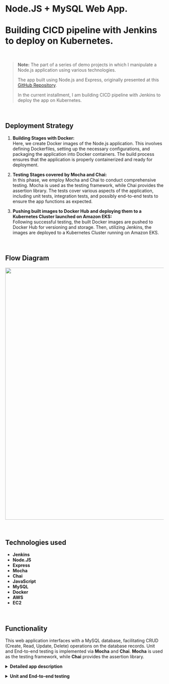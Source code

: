 # Node.JS + MySQL Web App.<br><br>Building CICD pipeline with Jenkins to deploy on Kubernetes.

<br>

> **Note:** The part of a series of demo projects in which I manipulate a Node.js application using various technologies.<br>
>
> The app built using Node.js and Express, originally presented at this [GitHub Repository](https://github.com/otam-mato/nodejs_mysql_web_app_terraform.git).
>
> In the current installment, I am building CICD pipeline with Jenkins to deploy the app on Kubernetes.
<br>

## Deployment Strategy

1. **Building Stages with Docker:** <br> 
   Here, we create Docker images of the Node.js application. This involves defining Dockerfiles, setting up the necessary configurations, and packaging the application into Docker containers. The build process ensures that the application is properly containerized and ready for deployment.

2. **Testing Stages covered by Mocha and Chai:** <br>
   In this phase, we employ Mocha and Chai to conduct comprehensive testing. Mocha is used as the testing framework, while Chai provides the assertion library. The tests cover various aspects of the application, including unit tests, integration tests, and possibly end-to-end tests to ensure the app functions as expected.

3. **Pushing built images to Docker Hub and deploying them to a Kubernetes Cluster launched on Amazon EKS:** <br>
   Following successful testing, the built Docker images are pushed to Docker Hub for versioning and storage. Then, utilizing Jenkins, the images are deployed to a Kubernetes Cluster running on Amazon EKS. 
<br>

## Flow Diagram

<p align="center">
  <img src="https://github.com/otam-mato/nodejs_mysql_web_app_jenkins/assets/113034133/1e6b100e-cc20-4e5b-80f5-8932cf9ca4dd" width="800px"/>
</p>

<br>

## Technologies used
- **Jenkins**
- **Node.JS**
- **Express**
- **Mocha**
- **Chai**
- **JavaScript**
- **MySQL**
- **Docker**
- **AWS**
- **EC2**
  
<br>

## Functionality

This web application interfaces with a MySQL database, facilitating CRUD (Create, Read, Update, Delete) operations on the database records. Unit and End-to-end testing is implemented via **Mocha** and **Chai**. **Mocha** is used as the testing framework, while **Chai** provides the assertion library.

**<details markdown=1><summary markdown="span">Detailed app description</summary>**

## Summary

The app sets up a web server for a supplier management system. It allows viewing, adding, updating, and deleting suppliers. 

#### **Dependencies and Modules**:
   - **express**: The framework that allows us to set up and run a web server.
   - **body-parser**: A tool that lets the server read and understand data sent in requests.
   - **cors**: Ensures the server can communicate with different web addresses or domains.
   - **mustache-express**: A template engine, letting the server display dynamic web pages using the Mustache format.
   - **serve-favicon**: Provides the small icon seen on browser tabs for the website.
   - **Custom Modules**: 
     - `supplier.controller`: Handles the logic for managing suppliers like fetching, adding, or updating their details.
     - `config.js`: Keeps the server's settings for connectind to the MySQL database.

#### **Configuration**:
   - The server starts on a port taken from a setting (like an environment variable) or uses `3000` as a default.

#### **Middleware**:
   - It's equipped to understand data in JSON format or when it's URL-encoded.
   - It can chat with web pages hosted elsewhere, thanks to CORS.
   - Mustache is the chosen format for web pages, with templates stored in a folder named `views`.
   - There's a public storage (`public`) for things like images or stylesheets, accessible by anyone visiting the site.
   - The site's tiny browser tab icon is fetched using `serve-favicon`.

#### **Routes (Webpage Endpoints)**:
   - **Home**: `GET /`: Serves the home page.
   - **Supplier Operations**: 
     - `GET /suppliers/`: Fetches and displays all suppliers.
     - `GET /supplier-add`: Serves a page to add a new supplier.
     - `POST /supplier-add`: Receives data to add a new supplier.
     - `GET /supplier-update/:id`: Serves a page to update details of a supplier using its ID.
     - `POST /supplier-update`: Receives updated data of a supplier.
     - `POST /supplier-remove/:id`: Removes a supplier using its ID.

#### **Starting Up**:
   - The server comes to life, starts listening for visits, and announces its awakening with a log message.

</details>

**<details markdown=1><summary markdown="span">Unit and End-to-end testing</summary>**

Test stages involve the following test cases:

   1. **Unit testing example. Test the NodeJS app:**
   <br><br>
   **Mocha** test script for testing the application running on port 3000. It uses the **Chai** assertion library and the Chai HTTP plugin for making HTTP requests and asserting the response.
   <br><br>
   This test case ensures that when an HTTP GET request is made to 'http://localhost:3000/', the response has a status code of 200 and there are no errors. If any of the assertions fail, the test case will be marked as failed.
   
      ```js
      const chai = require('chai');
      const chaiHttp = require('chai-http');
      
      const expect = chai.expect;
      chai.use(chaiHttp);
      
      describe('App', function() {
        it('should be running on port 3000', function(done) {
          chai
            .request('http://localhost:3000')
            .get('/')
            .end(function(err, res) {
              expect(err).to.be.null;
              expect(res).to.have.status(200);
              done();
          });
        });
      });
      ```
   
   2. **End-to-end test examples. Test MySQL database to send a request from within the NodeJS app**

         Mocha test cases for testing an API that returns id's of entries from a database. The tests as well use Chai assertions and the Chai HTTP plugin for making HTTP requests and asserting the response.
         
         These test cases verify various aspects of the API's response, including the status code, response format, array structure, non-empty response, and the presence and data types of specific properties in the response objects.
         
         - The first test case is named 'should return all entries in the database as JSON'. It sends an HTTP GET request to 'http://localhost:3000/entries' and asserts that the response has a status code of 200 and is in JSON format.
         
         - The second test case is named 'should return the response is an array'. It sends an HTTP GET request to 'http://localhost:3000/entries' and asserts that the response body is an array.
         
         - The third test case is named 'ensure the response array is not empty'. It sends an HTTP GET request to 'http://localhost:3000/entries' and asserts that the response array has a length greater than 0.
         
         - The fourth test case is named 'returned object contains the necessary properties: "id" (and it is the number)'. It sends an HTTP GET request to 'http://localhost:3000/entries', assumes the response contains an array of objects, and asserts that the first object in the array has the propertiy 'id'. It further asserts that the 'id' property is a number.
         
         To test the MySQL database connection from within the NodeJS app we add one more endpoint `/entries' in index.js file:
         
         <img width="700" alt="Screenshot 2023-07-05 at 20 33 36" src="https://github.com/otammato/Jenkins_pipeliline_build_deploy_nodejs_kubernetes/assets/104728608/4455d9b7-283b-49a6-a73d-5044ead6cff2">
         
         The call to this endpoint just returns the array of suppliers 'id'
         
         <img width="700" alt="Screenshot 2023-07-05 at 20 48 45" src="https://github.com/otammato/Jenkins_pipeliline_build_deploy_nodejs_kubernetes/assets/104728608/a1d0bf74-ce03-4a6a-aaf1-7afa3428a432">
         
         ```js
         const chai = require('chai');
         const chaiHttp = require('chai-http');
         
         const expect = chai.expect;
         chai.use(chaiHttp);
         
         describe('App', function() {
           it('should return all entries in the database as JSON', function(done) {
             chai
               .request('http://localhost:3000')
               .get('/entries')
               .end(function(err, res) {
                 expect(err).to.be.null;
                 expect(res).to.have.status(200);
                 expect(res).to.be.json;
                 done();
               });
            });
         
           it('should return the response is an array', function(done) {
             chai
               .request('http://localhost:3000')
               .get('/entries')
               .end(function(err, res) {
                 expect(res.body).to.be.an('array'); // Ensure the response is an array
                 done();
               });
            });
         
            it('ensure the response array is not empty', function(done) {
             chai
               .request('http://localhost:3000')
               .get('/entries')
               .end(function(err, res) {
                 expect(res.body.length).to.be.greaterThan(0); // Ensure the response array is not empty
                 done();
               });
            });
         
            it('returned object contains the necessary properties: "id" (and it is the number)', function(done) {
             chai
               .request('http://localhost:3000')
               .get('/entries')
               .end(function(err, res) {
                 const supplier = res.body[0]; // Assuming the response contains an array of supplier objects
                 expect(supplier).to.have.property('id');
                 expect(supplier.id).to.be.a('number');
                 done();
               });
            });
         });
         ```
   
   <br>
   <br>

</details>
